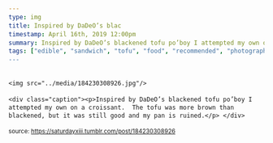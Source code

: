 ```yaml
---
type: img
title: Inspired by DaDeO’s blac
timestamp: April 16th, 2019 12:00pm
summary: Inspired by DaDeO’s blackened tofu po’boy I attempted my own on a croissant.  The tofu was more brown than blackened, but it was still good and my
tags: ["edible", "sandwich", "tofu", "food", "recommended", "photography]
---
```


                
                
                
                                                                                        <img src="../media/184230308926.jpg"/>
                                                                                          <div class="caption"><p>Inspired by DaDeO’s blackened tofu po’boy I attempted my own on a croissant.  The tofu was more brown than blackened, but it was still good and my pan is ruined.</p> </div>
                                    
                
                
                
                
                                
<small>source: https://saturdayxiii.tumblr.com/post/184230308926</small>